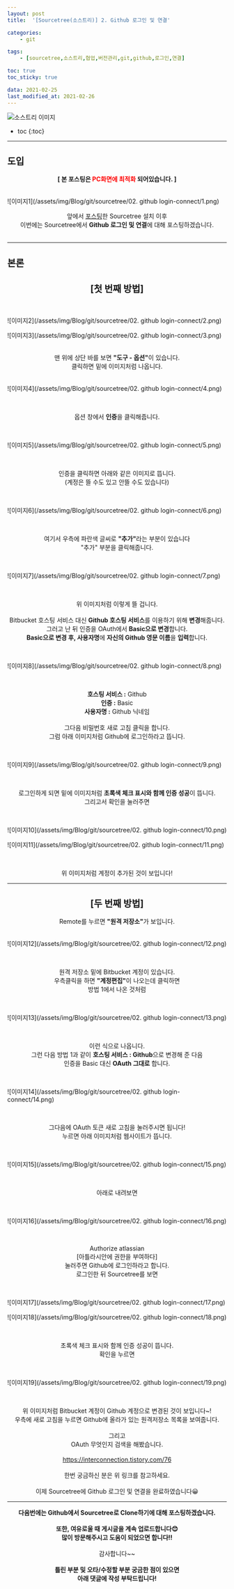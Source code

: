 ```yaml
---
layout: post
title:  '[Sourcetree(소스트리)] 2. Github 로그인 및 연결'

categories:
    - git

tags:
    - [sourcetree,소스트리,협업,버전관리,git,github,로그인,연결]

toc: true
toc_sticky: true

data: 2021-02-25
last_modified_at: 2021-02-26
---
```


![소스트리 이미지](/assets/img/Blog/git/sourcetree/sourcetree.png)

* toc
{:toc}

---

## 도입

<center>
<b>[ 본 포스팅은 <span style="color:red;">PC화면에 최적화</span> 되어있습니다. ]</b>
</center>
<br>

![이미지1](/assets/img/Blog/git/sourcetree/02. github login-connect/1.png)


<center>
앞에서 <a href="https://hallymer.github.io/git/2021/02/21/(01)-sourcetree-install-post.html">포스팅</a>한 Sourcetree 설치 이후<br>이번에는 Sourcetree에서 <b>Github 로그인 및 연결</b>에 대해 포스팅하겠습니다.<br><br>
</center>

---

## 본론

<center>
<h2><b>[첫 번째 방법]</b></h2>
</center>
<br>

![이미지2](/assets/img/Blog/git/sourcetree/02. github login-connect/2.png)

![이미지3](/assets/img/Blog/git/sourcetree/02. github login-connect/3.png)

<br>
<center>
맨 위에 상단 바를 보면 <b>"도구 - 옵션"</b>이 있습니다.<br>
클릭하면 밑에 이미지처럼 나옵니다.
</center>
<br>

![이미지4](/assets/img/Blog/git/sourcetree/02. github login-connect/4.png)


​<center>
옵션 창에서 <b>인증</b>을 클릭해줍니다.
</center>
<br>

![이미지5](/assets/img/Blog/git/sourcetree/02. github login-connect/5.png)


​<center>
인증을 클릭하면 아래와 같은 이미지로 뜹니다.<br>
(계정은 뜰 수도 있고 안뜰 수도 있습니다)
</center>
<br>

![이미지6](/assets/img/Blog/git/sourcetree/02. github login-connect/6.png)


​<center>
여기서 우측에 파란색 글씨로 <b>"추가"</b>라는 부분이 있습니다<br>
"추가" 부분을 클릭해줍니다.
</center>
<br>

![이미지7](/assets/img/Blog/git/sourcetree/02. github login-connect/7.png)


​<center>
위 이미지처럼 이렇게 뜰 겁니다.<br><br>
Bitbucket 호스팅 서비스 대신 <b>Github 호스팅 서비스</b>를 이용하기 위해 <b>변경</b>해줍니다.<br>
그러고 난 뒤 인증을 OAuth에서 <b>Basic으로 변경</b>합니다.<br>
<b>Basic으로 변경 후, 사용자명</b>에 <b>자신의 Github 영문 이름</b>을 <b>입력</b>합니다.
</center>
<br>

![이미지8](/assets/img/Blog/git/sourcetree/02. github login-connect/8.png)


​<center>
<b>호스팅 서비스 :</b> Github<br><b>인증 :</b> Basic<br><b>사용자명 :</b> Github 닉네임<br><br>
그다음 비밀번호 새로 고침 클릭을 합니다.<br>
그럼 아래 이미지처럼 Github에 로그인하라고 뜹니다.
</center>
<br>

![이미지9](/assets/img/Blog/git/sourcetree/02. github login-connect/9.png)


​<center>
로그인하게 되면 밑에 이미지처럼 <b>초록색 체크 표시와 함께 인증 성공</b>이 뜹니다.<br>
그리고서 확인을 눌러주면
</center>
<br>

![이미지10](/assets/img/Blog/git/sourcetree/02. github login-connect/10.png)

![이미지11](/assets/img/Blog/git/sourcetree/02. github login-connect/11.png)

​<center>
위 이미지처럼 계정이 추가된 것이 보입니다!
</center>

---

<center>
<h2><b>[두 번째 방법]</b></h2>
Remote를 누르면 <b>"원격 저장소"</b>가 보입니다.
</center>
<br>

![이미지12](/assets/img/Blog/git/sourcetree/02. github login-connect/12.png)


​<center>
원격 저장소 밑에 Bitbucket 계정이 있습니다.<br>우측클릭을 하면 <b>"계정편집"</b>이 나오는데 클릭하면<br>
방법 1에서 나온 것처럼
</center>
<br>

![이미지13](/assets/img/Blog/git/sourcetree/02. github login-connect/13.png)


​<center>
이런 식으로 나옵니다.<br>
그런 다음 방법 1과 같이 <b>호스팅 서비스 : Github</b>으로 변경해 준 다음<br>
인증을 Basic 대신 <b>OAuth 그대로</b> 합니다.
</center>
<br>

![이미지14](/assets/img/Blog/git/sourcetree/02. github login-connect/14.png)


​<center>
그다음에 OAuth 토큰 새로 고침을 눌러주시면 됩니다!<br>
누르면 아래 이미지처럼 웹사이트가 뜹니다.
</center>
<br>

![이미지15](/assets/img/Blog/git/sourcetree/02. github login-connect/15.png)


​<center>
아래로 내려보면
</center>​
<br>

![이미지16](/assets/img/Blog/git/sourcetree/02. github login-connect/16.png)


​<center>
Authorize atlassian<br>
[아틀라시안에 권한을 부여하다]<br>
눌러주면 Github에 로그인하라고 합니다.<br>
로그인한 뒤 Sourcetree를 보면
</center>
<br>

![이미지17](/assets/img/Blog/git/sourcetree/02. github login-connect/17.png)

![이미지18](/assets/img/Blog/git/sourcetree/02. github login-connect/18.png)

​<center>
초록색 체크 표시와 함께 인증 성공이 뜹니다.<br>
확인을 누르면
</center>
<br>

![이미지19](/assets/img/Blog/git/sourcetree/02. github login-connect/19.png)


​<center>
위 이미지처럼 Bitbucket 계정이 Github 계정으로 변경된 것이 보입니다~!<br>
우측에 새로 고침을 누르면 Github에 올라가 있는 원격저장소 목록을 보여줍니다.<br><br>
그리고<br>
OAuth 무엇인지 검색을 해봤습니다.<br><br>
<a href="https://interconnection.tistory.com/76">https://interconnection.tistory.com/76</a><br><br>
한번 궁금하신 분은 위 링크를 참고하세요.<br><br>
이제 Sourcetree에 Github 로그인 및 연결을 완료하였습니다😀
</center>

---

<center>
<b>다음번에는 Github에서 Sourcetree로 Clone하기에 대해 포스팅하겠습니다.</b><br><br>
<b>또한, 여유로울 때 게시글을 계속 업로드합니다😊<br>
많이 방문해주시고 도움이 되었으면 합니다!!</b><br><br>
감사합니다~~<br><br>
<b>틀린 부분 및 오타/수정할 부분 궁금한 점이 있으면<br>
아래 댓글에 작성 부탁드립니다!</b><br>
</center>